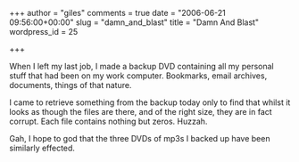 +++
author = "giles"
comments = true
date = "2006-06-21 09:56:00+00:00"
slug = "damn_and_blast"
title = "Damn And Blast"
wordpress_id = 25

+++

When I left my last job, I made a backup DVD containing all my personal stuff that had been on my work computer. Bookmarks, email archives, documents, things of that nature.





I came to retrieve something from the backup today only to find that whilst it looks as though the files are there, and of the right size, they are in fact corrupt. Each file contains nothing but zeros. Huzzah.






Gah, I hope to god that the three DVDs of mp3s I backed up have been similarly effected.

